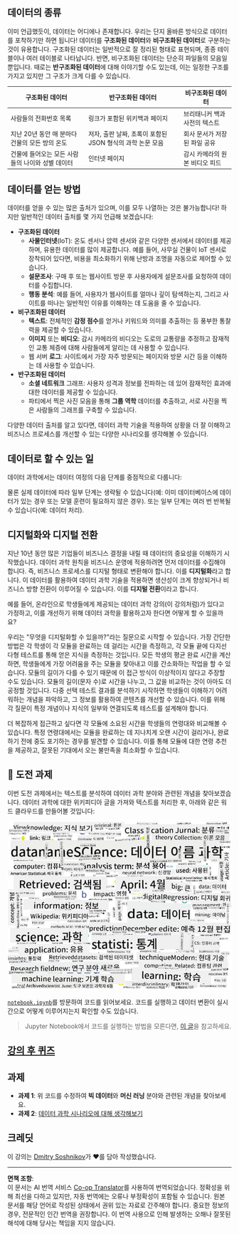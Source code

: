 <!--
CO_OP_TRANSLATOR_METADATA:
{
  "original_hash": "a76ab694b1534fa57981311975660bfe",
  "translation_date": "2025-09-06T12:09:20+00:00",
  "source_file": "1-Introduction/01-defining-data-science/README.md",
  "language_code": "ko"
}
-->
## 데이터의 종류

이미 언급했듯이, 데이터는 어디에나 존재합니다. 우리는 단지 올바른 방식으로 데이터를 포착하기만 하면 됩니다! 데이터를 **구조화된 데이터**와 **비구조화된 데이터**로 구분하는 것이 유용합니다. 구조화된 데이터는 일반적으로 잘 정리된 형태로 표현되며, 종종 테이블이나 여러 테이블로 나타납니다. 반면, 비구조화된 데이터는 단순히 파일들의 모음일 뿐입니다. 때로는 **반구조화된 데이터**에 대해 이야기할 수도 있는데, 이는 일정한 구조를 가지고 있지만 그 구조가 크게 다를 수 있습니다.

| 구조화된 데이터                                                             | 반구조화된 데이터                                                                                 | 비구조화된 데이터                     |
| -------------------------------------------------------------------------- | ------------------------------------------------------------------------------------------------- | ------------------------------------- |
| 사람들의 전화번호 목록                                                      | 링크가 포함된 위키백과 페이지                                                                     | 브리태니커 백과사전의 텍스트          |
| 지난 20년 동안 매 분마다 건물의 모든 방의 온도                              | 저자, 출판 날짜, 초록이 포함된 JSON 형식의 과학 논문 모음                                         | 회사 문서가 저장된 파일 공유          |
| 건물에 들어오는 모든 사람들의 나이와 성별 데이터                            | 인터넷 페이지                                                                                     | 감시 카메라의 원본 비디오 피드        |

## 데이터를 얻는 방법

데이터를 얻을 수 있는 많은 출처가 있으며, 이를 모두 나열하는 것은 불가능합니다! 하지만 일반적인 데이터 출처를 몇 가지 언급해 보겠습니다:

* **구조화된 데이터**
  - **사물인터넷**(IoT): 온도 센서나 압력 센서와 같은 다양한 센서에서 데이터를 제공하며, 유용한 데이터를 많이 제공합니다. 예를 들어, 사무실 건물이 IoT 센서로 장착되어 있다면, 비용을 최소화하기 위해 난방과 조명을 자동으로 제어할 수 있습니다.
  - **설문조사**: 구매 후 또는 웹사이트 방문 후 사용자에게 설문조사를 요청하여 데이터를 수집합니다.
  - **행동 분석**: 예를 들어, 사용자가 웹사이트를 얼마나 깊이 탐색하는지, 그리고 사이트를 떠나는 일반적인 이유를 이해하는 데 도움을 줄 수 있습니다.
* **비구조화된 데이터**
  - **텍스트**: 전체적인 **감정 점수**를 얻거나 키워드와 의미를 추출하는 등 풍부한 통찰력을 제공할 수 있습니다.
  - **이미지** 또는 **비디오**: 감시 카메라의 비디오는 도로의 교통량을 추정하고 잠재적인 교통 체증에 대해 사람들에게 알리는 데 사용할 수 있습니다.
  - 웹 서버 **로그**: 사이트에서 가장 자주 방문되는 페이지와 방문 시간 등을 이해하는 데 사용할 수 있습니다.
* **반구조화된 데이터**
  - **소셜 네트워크** 그래프: 사용자 성격과 정보를 전파하는 데 있어 잠재적인 효과에 대한 데이터를 제공할 수 있습니다.
  - 파티에서 찍은 사진 모음을 통해 **그룹 역학** 데이터를 추출하고, 서로 사진을 찍은 사람들의 그래프를 구축할 수 있습니다.

다양한 데이터 출처를 알고 있다면, 데이터 과학 기술을 적용하여 상황을 더 잘 이해하고 비즈니스 프로세스를 개선할 수 있는 다양한 시나리오를 생각해볼 수 있습니다.

## 데이터로 할 수 있는 일

데이터 과학에서는 데이터 여정의 다음 단계를 중점적으로 다룹니다:

물론 실제 데이터에 따라 일부 단계는 생략될 수 있습니다(예: 이미 데이터베이스에 데이터가 있는 경우 또는 모델 훈련이 필요하지 않은 경우). 또는 일부 단계는 여러 번 반복될 수 있습니다(예: 데이터 처리).

## 디지털화와 디지털 전환

지난 10년 동안 많은 기업들이 비즈니스 결정을 내릴 때 데이터의 중요성을 이해하기 시작했습니다. 데이터 과학 원칙을 비즈니스 운영에 적용하려면 먼저 데이터를 수집해야 합니다. 즉, 비즈니스 프로세스를 디지털 형태로 변환해야 합니다. 이를 **디지털화**라고 합니다. 이 데이터를 활용하여 데이터 과학 기술을 적용하면 생산성이 크게 향상되거나 비즈니스 방향 전환이 이루어질 수 있습니다. 이를 **디지털 전환**이라고 합니다.

예를 들어, 온라인으로 학생들에게 제공되는 데이터 과학 강의(이 강의처럼)가 있다고 가정하고, 이를 개선하기 위해 데이터 과학을 활용하고자 한다면 어떻게 할 수 있을까요?

우리는 "무엇을 디지털화할 수 있을까?"라는 질문으로 시작할 수 있습니다. 가장 간단한 방법은 각 학생이 각 모듈을 완료하는 데 걸리는 시간을 측정하고, 각 모듈 끝에 다지선다형 테스트를 통해 얻은 지식을 측정하는 것입니다. 모든 학생의 평균 완료 시간을 계산하면, 학생들에게 가장 어려움을 주는 모듈을 찾아내고 이를 간소화하는 작업을 할 수 있습니다.
모듈의 길이가 다를 수 있기 때문에 이 접근 방식이 이상적이지 않다고 주장할 수도 있습니다. 모듈의 길이(문자 수)로 시간을 나누고, 그 값을 비교하는 것이 아마도 더 공정할 것입니다.
다중 선택 테스트 결과를 분석하기 시작하면 학생들이 이해하기 어려워하는 개념을 파악하고, 그 정보를 활용하여 콘텐츠를 개선할 수 있습니다. 이를 위해 각 질문이 특정 개념이나 지식의 일부와 연결되도록 테스트를 설계해야 합니다.

더 복잡하게 접근하고 싶다면 각 모듈에 소요된 시간을 학생들의 연령대와 비교해볼 수 있습니다. 특정 연령대에서는 모듈을 완료하는 데 지나치게 오랜 시간이 걸리거나, 완료하기 전에 중도 포기하는 경우를 발견할 수 있습니다. 이를 통해 모듈에 대한 연령 추천을 제공하고, 잘못된 기대에서 오는 불만족을 최소화할 수 있습니다.

## 🚀 도전 과제

이번 도전 과제에서는 텍스트를 분석하여 데이터 과학 분야와 관련된 개념을 찾아보겠습니다. 데이터 과학에 대한 위키피디아 글을 가져와 텍스트를 처리한 후, 아래와 같은 워드 클라우드를 만들어볼 것입니다:

![데이터 과학 워드 클라우드](../../../../translated_images/ds_wordcloud.664a7c07dca57de017c22bf0498cb40f898d48aa85b3c36a80620fea12fadd42.ko.png)

[`notebook.ipynb`](../../../../1-Introduction/01-defining-data-science/notebook.ipynb ':ignore')를 방문하여 코드를 읽어보세요. 코드를 실행하고 데이터 변환이 실시간으로 어떻게 이루어지는지 확인할 수도 있습니다.

> Jupyter Notebook에서 코드를 실행하는 방법을 모른다면, [이 글](https://soshnikov.com/education/how-to-execute-notebooks-from-github/)을 참고하세요.

## [강의 후 퀴즈](https://ff-quizzes.netlify.app/en/ds/quiz/1)

## 과제

* **과제 1**: 위 코드를 수정하여 **빅 데이터**와 **머신 러닝** 분야와 관련된 개념을 찾아보세요.
* **과제 2**: [데이터 과학 시나리오에 대해 생각해보기](assignment.md)

## 크레딧

이 강의는 [Dmitry Soshnikov](http://soshnikov.com)가 ♥️를 담아 작성했습니다.

---

**면책 조항**:  
이 문서는 AI 번역 서비스 [Co-op Translator](https://github.com/Azure/co-op-translator)를 사용하여 번역되었습니다. 정확성을 위해 최선을 다하고 있지만, 자동 번역에는 오류나 부정확성이 포함될 수 있습니다. 원본 문서를 해당 언어로 작성된 상태에서 권위 있는 자료로 간주해야 합니다. 중요한 정보의 경우, 전문적인 인간 번역을 권장합니다. 이 번역 사용으로 인해 발생하는 오해나 잘못된 해석에 대해 당사는 책임을 지지 않습니다.